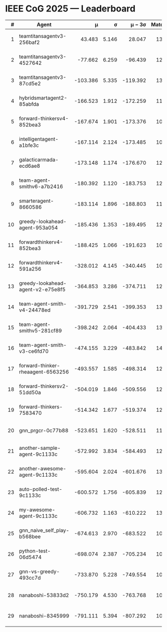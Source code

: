 # IEEE CoG 2025 — Leaderboard

| # | Agent | μ | σ | μ − 3σ | Matches | Updated |
|---:|---|---:|---:|---:|---:|---|
| 1 | teamtitansagentv3-256baf2 | 43.483 | 5.146 | 28.047 | 13080 | 2025-08-21 21:18 |
| 2 | teamtitansagentv3-4527642 | -77.662 | 6.259 | -96.439 | 12614 | 2025-08-21 21:18 |
| 3 | teamtitansagentv3-87cd5e2 | -103.386 | 5.335 | -119.392 | 13846 | 2025-08-21 21:18 |
| 4 | hybridsmartagent2-85abfda | -166.523 | 1.912 | -172.259 | 11435 | 2025-08-21 21:18 |
| 5 | forward-thinkersv4-852bea3 | -167.674 | 1.901 | -173.376 | 10456 | 2025-08-21 21:18 |
| 6 | intelligentagent-a1bfe3c | -167.114 | 2.124 | -173.485 | 10846 | 2025-08-21 21:18 |
| 7 | galacticarmada-ecd6ae8 | -173.148 | 1.174 | -176.670 | 12260 | 2025-08-21 21:18 |
| 8 | team-agent-smithv6-a7b2416 | -180.392 | 1.120 | -183.753 | 12500 | 2025-08-21 21:18 |
| 9 | smarteragent-8660586 | -183.114 | 1.896 | -188.803 | 11195 | 2025-08-21 21:18 |
| 10 | greedy-lookahead-agent-953a054 | -185.436 | 1.353 | -189.495 | 12488 | 2025-08-21 21:18 |
| 11 | forwardthinkerv4-852bea3 | -188.425 | 1.066 | -191.623 | 10362 | 2025-08-21 21:18 |
| 12 | forwardthinkerv4-591a256 | -328.012 | 4.145 | -340.445 | 10842 | 2025-08-21 21:18 |
| 13 | greedy-lookahead-agent-v2-e75e8f5 | -364.853 | 3.286 | -374.711 | 12828 | 2025-08-21 21:18 |
| 14 | team-agent-smith-v4-24478ed | -391.729 | 2.541 | -399.353 | 13362 | 2025-08-21 21:18 |
| 15 | team-agent-smithv5-281cf89 | -398.242 | 2.064 | -404.433 | 13180 | 2025-08-21 21:18 |
| 16 | team-agent-smith-v3-ce6fd70 | -474.155 | 3.229 | -483.842 | 14022 | 2025-08-21 21:18 |
| 17 | forward-thinker-rheaagent-6563256 | -493.557 | 1.585 | -498.314 | 12484 | 2025-08-21 21:18 |
| 18 | forward-thinkersv2-51dd50a | -504.019 | 1.846 | -509.556 | 12724 | 2025-08-21 21:18 |
| 19 | forward-thinkers-7583470 | -514.342 | 1.677 | -519.374 | 12040 | 2025-08-21 21:18 |
| 20 | gnn_prgcr-0c77b88 | -523.651 | 1.620 | -528.511 | 11790 | 2025-08-21 21:18 |
| 21 | another-sample-agent-9c1133c | -572.992 | 3.834 | -584.493 | 12880 | 2025-08-21 21:18 |
| 22 | another-awesome-agent-9c1133c | -595.604 | 2.024 | -601.676 | 13560 | 2025-08-21 21:18 |
| 23 | auto-polled-test-9c1133c | -600.572 | 1.756 | -605.839 | 12380 | 2025-08-21 21:18 |
| 24 | my-awesome-agent-9c1133c | -606.732 | 1.163 | -610.222 | 13140 | 2025-08-21 21:18 |
| 25 | gnn_naive_self_play-b568bee | -674.613 | 2.970 | -683.522 | 10460 | 2025-08-21 21:18 |
| 26 | python-test-06d5474 | -698.074 | 2.387 | -705.234 | 10780 | 2025-08-21 21:18 |
| 27 | gnn-vs-greedy-493cc7d | -733.870 | 5.228 | -749.554 | 10500 | 2025-08-21 21:18 |
| 28 | nanaboshi-53833d2 | -750.179 | 4.530 | -763.768 | 10040 | 2025-08-21 21:18 |
| 29 | nanaboshi-8345999 | -791.111 | 5.394 | -807.292 | 10590 | 2025-08-21 21:18 |
